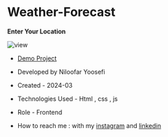 # Weather-Forecast
**Enter Your Location**


![view](https://github.com/niloufar-yousefi/Weather-Forecast/assets/156951582/2c0bc218-6197-4d86-abfc-5deb2649ce90)


- [Demo Project](https://niloufar-yousefi.github.io/Weather-Forecast/)

- Developed by Niloofar Yoosefi

- Created - 2024-03

- Technologies Used - Html , css , js


- Role - Frontend

- How to reach me : with my [instagram](https://github.com/niloufar-yousefi) and [linkedin](https://www.linkedin.com/in/niloofar-yoosefikhorram-242742143/)
